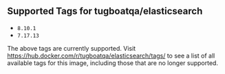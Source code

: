 ## Supported Tags for tugboatqa/elasticsearch

* `8.10.1`
* `7.17.13`

The above tags are currently supported. Visit https://hub.docker.com/r/tugboatqa/elasticsearch/tags/ to see a list of all available tags for this image, including those that are no longer supported.

